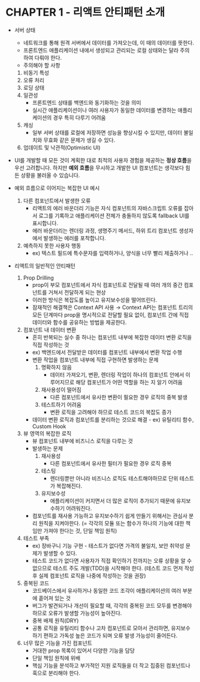 # CHAPTER 1 - 리액트 안티패턴 소개

- 서버 상태

  - 네트워크를 통해 원격 서버에서 데이터를 가져오는데, 이 때의 데이터를 뜻한다.
  - 프론트엔드 애플리케이션 내에서 생성되고 관리되는 로컬 상태와는 달라 주의하여 다뤄야 한다.
  - 주의해야 할 사항

  1. 비동기 특성
  2. 오류 처리
  3. 로딩 상태
  4. 일관성
     - 프론트엔드 상태를 백엔드와 동기화하는 것을 의미
     - 실시간 애플리케이션이나 여러 사용자가 동일한 데이터를 변경하는 애플리케이션의 경우 특히 다루기 어려움
  5. 캐싱
     - 일부 서버 상태를 로컬에 저장하면 성능을 향상시킬 수 있지만, 데이터 불일치와 무효화 같은 문제가 생길 수 있다.
  6. 업데이트 및 낙관적(Optimistic UI)

- UI를 개발할 때 모든 것이 계획한 대로 최적의 사용자 경험을 제공하는 **정상 흐름**을 우선 고려합니다. 하지만 **예외 흐름**을 무시하고 개발한 UI 컴포넌트는 생각보다 힘든 상황을 불러올 수 있습니다.
- 예외 흐름으로 이어지는 복잡한 UI 예시

  1. 다른 컴포넌트에서 발생한 오류
     - 리액트의 에러 바운더리 기능은 자식 컴포넌트의 자바스크립트 오류를 잡아서 로그를 기록하고 애플리케이션 전체가 충돌하지 않도록 fallback UI를 표시합니다.
     - 에러 바운더리는 렌더링 과정, 생명주기 메서드, 하위 트리 컴포넌트 생성자에서 발생하는 에러를 포착합니다.
  2. 예측하지 못한 사용자 행동
     - ex) 텍스트 필드에 특수문자를 입력하거나, 양식을 너무 빨리 제출하거나 ..

- 리액트의 일반적인 안티패턴
  1. Prop Drilling
     - prop이 부모 컴포넌트에서 자식 컴포넌트로 전달될 때 여러 개의 중간 컴포넌트를 거쳐서 전달하게 되는 현상
     - 이러한 방식은 복잡도를 높이고 유지보수성을 떨어뜨린다.
     - 잠재적인 해결책은 Context API 사용 → Context API는 컴포넌트 트리의 모든 단계마다 prop을 명시적으로 전달할 필요 없이, 컴포넌트 간에 직접 데이터와 함수를 공유하는 방법을 제공한다.
  2. 컴포넌트 내 데이터 변환
     - 흔히 반복되는 실수 중 하나는 컴포넌트 내부에 복잡한 데이터 변환 로직을 직접 작성하는 것
     - ex) 백엔드에서 전달받은 데이터를 컴포넌트 내부에서 변환 작업 수행
     - 변환 작업을 컴포넌트 내부에 직접 구현하면 발생하는 문제
       1. 명확하지 않음
          - 데이터 가져오기, 변환, 렌더링 작업이 하나의 컴포넌트 안에서 이루어지므로 해당 컴포넌트가 어떤 역할을 하는 지 알기 어려움
       2. 재사용성이 떨어짐
          - 다른 컴포넌트에서 유사한 변환이 필요한 경우 로직의 중복 발생
       3. 테스트하기 어려움
          - 변환 로직을 고려해야 하므로 테스트 코드의 복잡도 증가
     - 데이터 변환 로직과 컴포넌트를 분리하는 것으로 해결 - ex) 유틸리티 함수, Custom Hook
  3. 뷰 영역의 복잡한 로직
     - 뷰 컴포넌트 내부에 비즈니스 로직을 다루는 것
     - 발생하는 문제
       1. 재사용성
          - 다른 컴포넌트에서 유사한 필터가 필요한 경우 로직 중복
       2. 테스팅
          - 렌더링뿐만 아니라 비즈니스 로직도 테스트해야하므로 단위 테스트가 복잡해진다.
       3. 유지보수성
          - 애플리케이션이 커지면서 더 많은 로직이 추가되기 때문에 유지보수하기 어려워진다.
     - 컴포넌트를 재사용 가능하고 유지보수하기 쉽게 만들기 위해서는 관심사 분리 원칙을 지켜야한다. (= 각각의 모듈 또는 함수가 하나의 기능에 대한 책임만 가져야 한다는 것, 단일 책임 원칙)
  4. 테스트 부족
     - ex) 장바구니 기능 구현 - 테스트가 없다면 가격의 불일치, 보안 취약성 문제가 발생할 수 있다.
     - 테스트 코드가 없다면 사용자가 직접 확인하기 전까지는 오류 상황을 알 수 없으므로 테스트 주도 개발(TDD)을 시작해야 한다. (테스트 코드 먼저 작성 후 실제 컴포넌트 로직을 나중에 작성하는 것을 권장)
  5. 중복된 코드
     - 코드베이스에서 유사하거나 동일한 코드 조각이 애플리케이션의 여러 부분에 흩어져 있는 것
     - 버그가 발견되거나 개선이 필요할 때, 각각의 중복된 코드 모두를 변경해야하므로 오류가 발생할 가능성이 높아진다.
     - 중복 배제 원칙(DRY)
     - 공통 로직을 유틸리티 함수나 고차 컴포넌트로 모아서 관리하면, 유지보수하기 편하고 가독성 높은 코드가 되며 오류 발생 가능성이 줄어든다.
  6. 너무 많은 기능을 가진 컴포넌트
     - 거대한 prop 목록이 있어서 다양한 기능을 담당
     - 단일 책임 원칙에 위배
     - 핵심 기능을 분석하고 부가적인 지원 로직들을 더 작고 집중된 컴포넌트나 훅으로 분리해야 한다.

